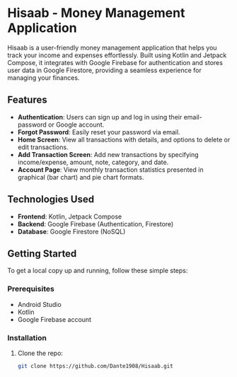 # Hisaab - Money Management Application

Hisaab is a user-friendly money management application that helps you track your income and expenses effortlessly. Built using Kotlin and Jetpack Compose, it integrates with Google Firebase for authentication and stores user data in Google Firestore, providing a seamless experience for managing your finances.

## Features

- **Authentication**: Users can sign up and log in using their email-password or Google account.
- **Forgot Password**: Easily reset your password via email.
- **Home Screen**: View all transactions with details, and options to delete or edit transactions.
- **Add Transaction Screen**: Add new transactions by specifying income/expense, amount, note, category, and date.
- **Account Page**: View monthly transaction statistics presented in graphical (bar chart) and pie chart formats.

## Technologies Used

- **Frontend**: Kotlin, Jetpack Compose
- **Backend**: Google Firebase (Authentication, Firestore)
- **Database**: Google Firestore (NoSQL)

## Getting Started

To get a local copy up and running, follow these simple steps:

### Prerequisites

- Android Studio
- Kotlin
- Google Firebase account

### Installation

1. Clone the repo:
   ```bash
   git clone https://github.com/Dante1908/Hisaab.git
